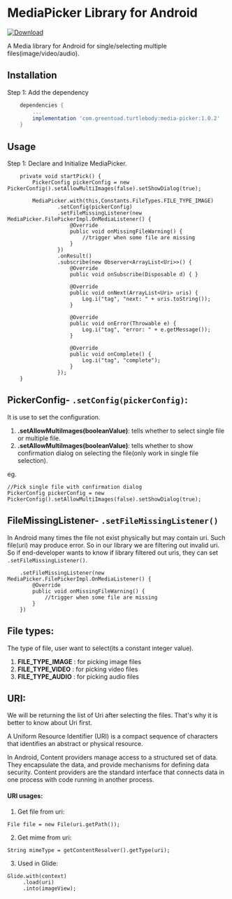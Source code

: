 # MediaPicker Library for Android

[ ![Download](https://api.bintray.com/packages/greentoad/android-media-picker/com.greentoad.turtlebody.mediapicker/images/download.svg?version=1.0.2) ](https://bintray.com/greentoad/android-media-picker/com.greentoad.turtlebody.mediapicker/1.0.2/link)

A Media library for Android for single/selecting multiple files(image/video/audio).


## Installation
Step 1: Add the dependency

```gradle
    dependencies {
        ...
        implementation 'com.greentoad.turtlebody:media-picker:1.0.2'
    }
```

## Usage
Step 1: Declare and Initialize MediaPicker.

```
    private void startPick() {
        PickerConfig pickerConfig = new PickerConfig().setAllowMultiImages(false).setShowDialog(true);
        
        MediaPicker.with(this,Constants.FileTypes.FILE_TYPE_IMAGE)
                .setConfig(pickerConfig)
                .setFileMissingListener(new MediaPicker.FilePickerImpl.OnMediaListener() {
                    @Override
                    public void onMissingFileWarning() {
                        //trigger when some file are missing
                    }
                })
                .onResult()
                .subscribe(new Observer<ArrayList<Uri>>() {
                    @Override
                    public void onSubscribe(Disposable d) { }

                    @Override
                    public void onNext(ArrayList<Uri> uris) {
                        Log.i("tag", "next: " + uris.toString());
                    }

                    @Override
                    public void onError(Throwable e) {
                        Log.i("tag", "error: " + e.getMessage());
                    }

                    @Override
                    public void onComplete() {
                        Log.i("tag", "complete");
                    }
                });
    }
```

## PickerConfig- ```.setConfig(pickerConfig)```:
It is use to set the configuration.
1. **.setAllowMultiImages(booleanValue)**: tells whether to select single file or multiple file.
2. **.setAllowMultiImages(booleanValue)**: tells whether to show confirmation dialog on selecting the file(only work in single file selection).

eg.
```
//Pick single file with confirmation dialog
PickerConfig pickerConfig = new PickerConfig().setAllowMultiImages(false).setShowDialog(true);
```

## FileMissingListener- ```.setFileMissingListener()```
In Android many times the file not exist physically but may contain uri. Such file(uri) may produce error. So in our library we are filtering out invalid uri. So if end-developer wants to know if library filtered out uris, they can set ```.setFileMissingListener()```.
```
    .setFileMissingListener(new MediaPicker.FilePickerImpl.OnMediaListener() {
        @Override
        public void onMissingFileWarning() {
            //trigger when some file are missing
        }
    })
```
## File types:
The type of file, user want to select(its a constant integer value).
1. **FILE_TYPE_IMAGE** : for picking image files
2. **FILE_TYPE_VIDEO** : for picking video files
3. **FILE_TYPE_AUDIO** : for picking audio files


## URI:
We will be returning the list of Uri after selecting the files. That's why it is better to know about Uri first.

A Uniform Resource Identifier (URI) is a compact sequence of characters that identifies an abstract or physical resource.

In Android, Content providers manage access to a structured set of data. They encapsulate the data, and provide mechanisms for defining data security. Content providers are the standard interface that connects data in one process with code running in another process.

#### URI usages:
1. Get file from uri:
```
File file = new File(uri.getPath());
```

2. Get mime from uri:
```
String mimeType = getContentResolver().getType(uri);
```

3. Used in Glide:
```
Glide.with(context)
     .load(uri)
     .into(imageView);
```





